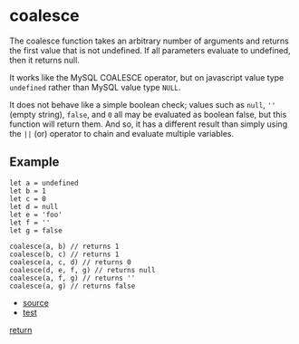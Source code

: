 # coalesce

The coalesce function takes an arbitrary number of arguments and returns the first value that is not undefined. If all parameters evaluate to undefined, then it returns null.

It works like the MySQL COALESCE operator, but on javascript value type `undefined` rather than MySQL value type `NULL`.

It does not behave like a simple boolean check; values such as `null`, `''` (empty string), `false`, and `0` all may be evaluated as boolean false, but this function will return them. And so, it has a different result than simply using the `||` (or) operator to chain and evaluate multiple variables.

## Example

```
let a = undefined
let b = 1
let c = 0
let d = null
let e = 'foo'
let f = ''
let g = false

coalesce(a, b) // returns 1
coalesce(b, c) // returns 1
coalesce(a, c, d) // returns 0
coalesce(d, e, f, g) // returns null
coalesce(a, f, g) // returns ''
coalesce(a, g) // returns false
```

- [source](./index.js)
- [test](./test.js)

[return](../../../README.md#function)
